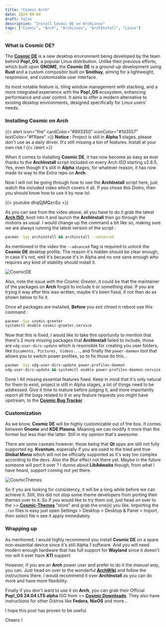 ```yaml
---
title: "Cosmic Arch"
date: 2024-09-04
draft: false
description: "Install Cosmic DE on ArchLinux"
tags: ["Cosmic", "Arch", "ArchLinux", "ArchInstall", "Linux"]
---
```

### What is Cosmic DE?

The [**Cosmic DE**](https://blog.system76.com/post/cosmic-the-road-to-alpha/) is a new desktop environment being developed by the team behind **Pop!_OS**, a popular Linux distribution. Unlike their previous efforts, which built upon **GNOME**, the **Cosmic DE** is a ground-up development using **Rust** and a custom compositor built on **Smithay**, aiming for a lightweight, responsive, and customizable user interface.

Its most notable feature is, tiling window management with stacking, and a more integrated experience with the **Pop!_OS** ecosystem, enhancing performance and user control. It aims to offer a modern alternative to existing desktop environments, designed specifically for Linux users' needs.

### Installing Cosmic on Arch

{{< alert icon="fire" cardColor="#993350" iconColor="#1d3557" textColor="#f1faee" >}}
**Notice :** Project is still in **Alpha 1** stages, please don't use as a daily driver. It's still missing a ton of features. Install at your own risk !
{{< /alert >}}

When it comes to installing **Cosmic DE**, it has now become as easy as ever thanks to the **ArchInstall** script included on every *Arch ISO* starting v2.8.5. Yes, even though it's still in **Alpha** stages, for whatever reason, it has now made its way to the *Extra* repo on **Arch**.

Now I will not be going through how to use the **ArchInstall** script here, just watch the included video which covers it all. If you chose this Distro, then you should know how to use it by now lol.

{{< youtube dhqQjMQznSo >}}

As you can see from the video above, all you have to do it grab the latest [**Arch ISO**](https://archlinux.org/download/), boot into it and launch the **ArchInstall** then go through the motions as usual. I would change up the command a bit like so, making sure we are always running the latest version of the script :

```Bash
pacman -Syy archinstall && archinstall --advanced
```

As mentioned in the video the `--advanced` flag is required to unlock the **Cosmic DE** desktop profile. The reason it's hidden should be clear enough, in case it's not, well it's because it's in Alpha and no one sane enough who requires any kind of stability should install it.

![CosmicDE](https://i.imgur.com/Fvl9uRU.png)

Also, note the issue with the *Cosmic Greeter*, it could be that the maintainer of the packages on **Arch** forgot to include it or something else. If you are trying it way after this was written, maybe it's been fixed, if not then do as shown below to fix it.

Once all packages are installed, **Before** you exit *chroot* n reboot use this command :

```Bash
pacman -Syy cosmic-greeter
systemctl enable cosmic-greeter.service
```

Now that this is fixed, I would like to take this oportunity to mention that there's 2 more missing packages that **ArchInstall** failed to include, those are `xdg-user-dirs-update` which is resonsible for creating you user folders, like `Dicuments, Pictures, Videos...`, and finally the `power-daemon` tool that allows you to switch power profiles, so to fix those do this...

```Bash
pacman -Syy xdg-user-dirs-update power-profiles-daemon
xdg-user-dirs-update && systemctl enable power-profiles-daemon.service
```

Done ! All missing essential features fixed. Keep in mind that it's only natural for them to exist, project is still in Alpha stages, a lot of things need to be addressed. Give it time to mature before judging it, and more importantly report all the bugs related to it or any feature requests you might have upstream, to the [**Cosmic Bug Tracker**](https://github.com/pop-os)

### Customization

As we know, **Cosmic DE** will be highly customizable out of the box. It comes between **Gnome** and **KDE Plasma**. Meaning we can modify it more than the former but less than the latter. Still in my opinion that's awesome.

There are some caveats however, those being that **Qt** apps are still not fully supported eg. **Kvantum**, especially if you are used to the tried and true **Global Menu** which will not be officially supported as it's way too complex according to the devs. Also the Blur effect not there yet. Maybe in the future someone will port it over ? I dunno about **LibAdwaita** though, from what I have heard, support coming not yet there.

![CosmicThemes](https://i.imgur.com/R8Io5eQ.png)

So if you are looking for consistency, it will be a long while before we can achieve it. Still, this did not stop some theme developers from porting their themes over to it. So if you would like to try them out, just head on over to the >> [**Cosmic-Themes**](https://cosmic-themes.org) "store" and grab the one(s) you like. Importing the `.ron` files is easy just open Settings > Desktop > Desktop & Panel > Import, then select file n see it apply immediately.

### Wrapping up

As mentioned, I would highly recommend you install **Cosmic DE** on a spare non-essential device since it's still Alpha 1 software. And you will need modern enough hardware that has full support for **Wayland** since it doesn't nor will it ever have **X11** support.

However, if you are an **Arch** power user and prefer to do it the *manual way*, you can. Just head on over to the wonderful [**ArchWiki**](https://wiki.archlinux.org/title/COSMIC) and follow the instructions there. I would recommend it over **ArchInstall** as you can do more and have more flexibility.

Finally if you don't want to use it on **Arch**, you can grab their Official **Pop!_OS 24.04 LTS alpha** ISO from >> [**Cosmic Downloads**](https://system76.com/cosmic). They also have instructions for other Distros like **Fedora**, **NixOS** and more...

I hope this post has proven to be useful.

Cheers !
